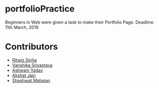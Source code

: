 # portfolioPractice

Beginners in Web were given a task to make their Portfolio Page.
Deadline: 11th March, 2019

# Contributors

<ul>
  <li><a href="https://ritwizsinha.github.io/portfolio">Ritwiz Sinha</a></li>
  <li><a href="https://vanshikasrivastava16.github.io/portfolio/">Vanshika Srivastava</a></li>

  <li><a href="https://ashwaniydv.github.io/portfolio">Ashwani Yadav</a></li>

<li><a href="https://akshat99.github.io/">Akshat Jain</a></li>
<li><a href="https://shashwat211.github.io">Shashwat Mahajan</a></li>

</ul>
